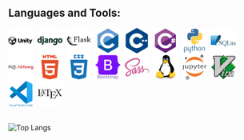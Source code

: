 ## Languages and Tools:
<div>
  <img title="" alt="" width="50" height="50" src="https://github.com/devicons/devicon/blob/master/icons/unity/unity-original-wordmark.svg" />&nbsp;
  <img title="" alt="" width="50" height="50" src="https://github.com/devicons/devicon/blob/master/icons/django/django-plain-wordmark.svg" />&nbsp;
  <img title="" alt="" width="50" height="50" src="https://github.com/devicons/devicon/blob/master/icons/flask/flask-original-wordmark.svg" />&nbsp;
  <img title="" alt="" width="50" height="50" src="https://github.com/devicons/devicon/blob/master/icons/c/c-original.svg" />&nbsp;
  <img title="" alt="" width="50" height="50" src="https://github.com/devicons/devicon/blob/master/icons/cplusplus/cplusplus-plain.svg" />&nbsp;
  <img title="" alt="" width="50" height="50" src="https://github.com/devicons/devicon/blob/master/icons/csharp/csharp-original.svg" />&nbsp;
  <img title="" alt="" width="50" height="50" src="https://github.com/devicons/devicon/blob/master/icons/python/python-original-wordmark.svg" />&nbsp;
  <img title="" alt="" width="50" height="50" src="https://github.com/devicons/devicon/blob/master/icons/sqlite/sqlite-original-wordmark.svg" />&nbsp;
  <img title="" alt="" width="50" height="50" src="https://github.com/devicons/devicon/blob/master/icons/sqlalchemy/sqlalchemy-original-wordmark.svg" />&nbsp;
  <img title="" alt="" width="50" height="50" src="https://github.com/devicons/devicon/blob/master/icons/html5/html5-plain-wordmark.svg" />&nbsp;
  <img title="" alt="" width="50" height="50" src="https://github.com/devicons/devicon/blob/master/icons/css3/css3-plain-wordmark.svg" />&nbsp;
  <img title="" alt="" width="50" height="50" src="https://github.com/devicons/devicon/blob/master/icons/bootstrap/bootstrap-original-wordmark.svg" />&nbsp;
  <img title="" alt="" width="50" height="50" src="https://github.com/devicons/devicon/blob/master/icons/sass/sass-original.svg" />&nbsp;
  <img title="" alt="" width="50" height="50" src="https://github.com/devicons/devicon/blob/master/icons/linux/linux-original.svg" />&nbsp;
  <img title="" alt="" width="50" height="50" src="https://github.com/devicons/devicon/blob/master/icons/jupyter/jupyter-original-wordmark.svg" />&nbsp;
  <img title="" alt="" width="50" height="50" src="https://github.com/devicons/devicon/blob/master/icons/vim/vim-original.svg" />&nbsp;
  <img title="" alt="" width="50" height="50" src="https://github.com/devicons/devicon/blob/master/icons/vscode/vscode-original-wordmark.svg" />&nbsp;
  <img title="" alt="" width="50" height="50" src="https://github.com/devicons/devicon/blob/master/icons/latex/latex-original.svg" />&nbsp;
</div>
&nbsp;

![Top Langs](https://github-readme-stats.vercel.app/api/top-langs/?username=b-akcan&layout=donut&theme=radical)
